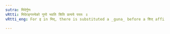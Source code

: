 ```yaml
---
sutra: मिदेर्गुणः
vRtti: मिदेरङ्गस्येको गुणो भवति शिति प्रत्यये परतः ॥
vRtti_eng: For इ in मिद्, there is substituted a _guna_ before a शित् affix.

---
```

